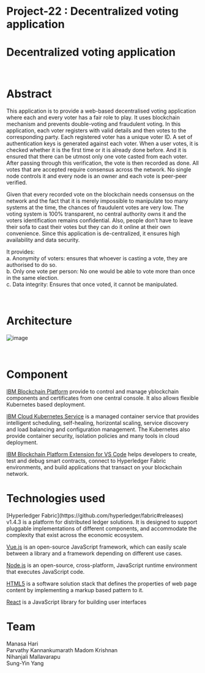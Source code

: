 # Project-22 : Decentralized voting application


<h1> <b> Decentralized voting application </b> </h1>

<br/>

<h1> <b> Abstract </b> </h1>

This application is to provide a web-based decentralised voting application where each and every voter has a fair role to play. It uses blockchain mechanism and prevents double-voting and fraudulent voting. In this application, each voter registers with valid details and then votes to the corresponding party. Each registered voter has a unique voter ID. A set of authentication keys is generated against each voter. When a user votes, it is checked whether it is the first time or it is already done before. And it is ensured that there can be utmost only one vote casted from each voter. After passing through this verification, the vote is then recorded as done. All votes that are accepted require consensus across the network. No single node controls it and every node is an owner and each vote is peer-peer verified. 

Given that every recorded vote on the blockchain needs consensus on the network and the fact that it is merely impossible to manipulate too many systems at the time, the chances of fraudulent votes are very low. The voting system is 100% transparent, no central authority owns it and the voters identification remains confidential. Also, people don’t have to leave their sofa to cast their votes but they can do it online at their own convenience. Since this application is de-centralized, it ensures high availability and data security.

It provides:<br>
 a. Anonymity of voters: ensures that whoever is casting a vote, they are authorised to do so.<br>
 b. Only one vote per person: No one would be able to vote more than once in the same election.<br>
 c. Data integrity: Ensures that once voted, it cannot be manipulated.<br>

<br/>


<h1> <b> Architecture </b> </h1>

![image](https://user-images.githubusercontent.com/54567577/66624642-d9570200-eba5-11e9-9c5d-721e96b9310c.png)


<br/>

<h1> <b> Component </b> </h1>

[IBM Blockchain Platform](https://cloud.ibm.com/docs/services/blockchain/howto/ibp-v2-deploy-iks.html#ibp-v2-deploy-iks) provide to control and manage yblockchain components and certificates from one central console. It also allows flexible Kubernetes based deployment. <br>

[IBM Cloud Kubernetes Service](https://www.ibm.com/cloud/container-service) is a managed container service that provides intelligent scheduling, self-healing, horizontal scaling, service discovery and load balancing and configuration management. The Kubernetes also provide container security, isolation policies and many tools in cloud deployment. <br>

[IBM Blockchain Platform Extension for VS Code](https://marketplace.visualstudio.com/items?itemName=IBMBlockchain.ibm-blockchain-platform) helps developers to create, test and debug smart contracts, connect to Hyperledger Fabric environments, and build applications that transact on your blockchain network. <br>


<h1> <b> Technologies used </b> </h1>
[Hyperledger Fabric](https://github.com/hyperledger/fabric#releases) v1.4.3 is a platform for distributed ledger solutions. It is designed to support pluggable implementations of different components, and accommodate the complexity that exist across the economic ecosystem. <br>

[Vue.js](https://github.com/vuejs/vue) is an open-source JavaScript framework, which can easily scale between a library and a framework depending on different use cases. <br>

[Node.js](https://nodejs.org/en/) is an open-source, cross-platform, JavaScript runtime environment that executes JavaScript code. <br>

[HTML5](https://www.w3.org/html/) is a software solution stack that defines the properties of web page content by implementing a markup based pattern to it. <br>

[React](https://reactjs.org/) is a JavaScript library for building user interfaces <br>



<h1><b> Team </b> </h1>
Manasa Hari <br> Parvathy Kannankumarath Madom Krishnan <br/>  Nihanjali Mallavarapu <br/> Sung-Yin Yang <br/> 




